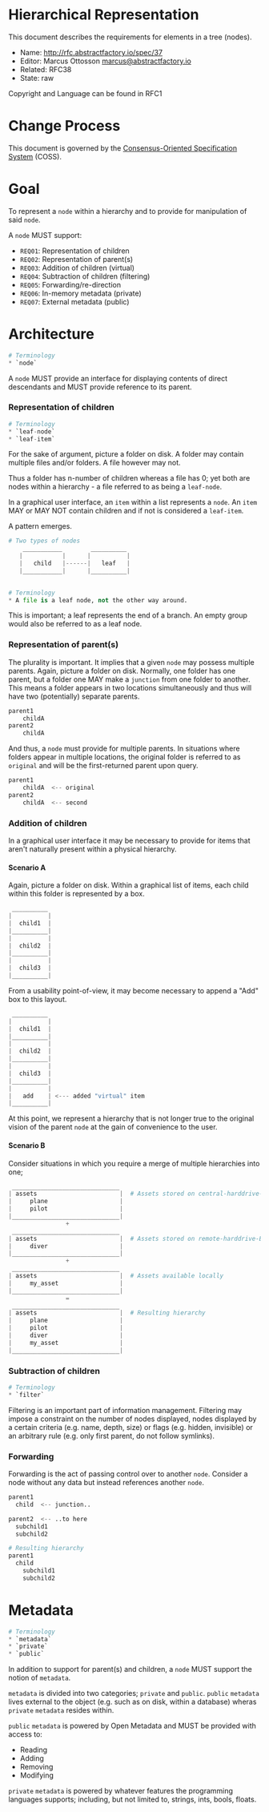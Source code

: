 # Hierarchical Representation

This document describes the requirements for elements in a tree (nodes).

* Name: http://rfc.abstractfactory.io/spec/37
* Editor: Marcus Ottosson <marcus@abstractfactory.io>
* Related: RFC38
* State: raw

Copyright and Language can be found in RFC1

# Change Process

This document is governed by the [Consensus-Oriented Specification System](http://www.digistan.org/spec:1/COSS) (COSS).

# Goal

To represent a `node` within a hierarchy and to provide for manipulation of said `node`.

A `node` MUST support:

* `REQ01`: Representation of children
* `REQ02`: Representation of parent(s)
* `REQ03`: Addition of children (virtual)
* `REQ04`: Subtraction of children (filtering)
* `REQ05`: Forwarding/re-direction
* `REQ06`: In-memory metadata (private)
* `REQ07`: External metadata (public)

# Architecture

```python
# Terminology
* `node`
```

A `node` MUST provide an interface for displaying contents of direct descendants and MUST provide reference to its parent.

### Representation of children

```python
# Terminology
* `leaf-node`
* `leaf-item`
```

For the sake of argument, picture a folder on disk. A folder may contain multiple files and/or folders. A file however may not.

Thus a folder has n-number of children whereas a file has 0; yet both are nodes within a hierarchy - a file referred to as being a `leaf-node`.

In a graphical user interface, an `item` within a list represents a `node`. An `item` MAY or MAY NOT contain children and if not is considered a `leaf-item`.

A pattern emerges.

```python
# Two types of nodes
    ___________        __________ 
   |           |      |          |
   |   child   |------|   leaf   |
   |___________|      |__________|
 
```

```python
# Terminology
* A file is a leaf node, not the other way around.
```

This is important; a leaf represents the end of a branch. An empty group would also be referred to as a leaf node.

### Representation of parent(s)

The plurality is important. It implies that a given `node` may possess multiple parents. Again, picture a folder on disk. Normally, one folder has one parent, but a folder one MAY make a `junction` from one folder to another. This means a folder appears in two locations simultaneously and thus will have two (potentially) separate parents.

```python
parent1
    childA
parent2
    childA
```

And thus, a `node` must provide for multiple parents. In situations where folders appear in multiple locations, the original folder is referred to as `original` and will be the first-returned parent upon query.

```python
parent1
    childA  <-- original
parent2
    childA  <-- second
```

### Addition of children

In a graphical user interface it may be necessary to provide for items that aren't naturally present within a physical hierarchy.

#### Scenario A

Again, picture a folder on disk. Within a graphical list of items, each child within this folder is represented by a box.

```python
 __________
|          |
|  child1  |
|__________|
|          |
|  child2  |
|__________|
|          |
|  child3  |
|__________| 

```

From a usability point-of-view, it may become necessary to append a "Add" box to this layout.

```python
 __________
|          |
|  child1  |
|__________|
|          |
|  child2  |
|__________|
|          |
|  child3  |
|__________| 
|          |
|   add    | <--- added "virtual" item
|__________|

```

At this point, we represent a hierarchy that is not longer true to the original vision of the parent `node` at the gain of convenience to the user.

#### Scenario B

Consider situations in which you require a merge of multiple hierarchies into one;

```python
 ______________________________
| assets                       |  # Assets stored on central-harddrive-A
|     plane                    |
|     pilot                    |
|______________________________|
                +
 ______________________________
| assets                       |  # Assets stored on remote-harddrive-B
|     diver                    |
|______________________________|
                +
 ______________________________
| assets                       |  # Assets available locally
|     my_asset                 |
|______________________________|
                =
 ______________________________
| assets                       |  # Resulting hierarchy
|     plane                    |
|     pilot                    |
|     diver                    |
|     my_asset                 |
|______________________________|

```

### Subtraction of children

```python
# Terminology
* `filter`
```

Filtering is an important part of information management. Filtering may impose a constraint on the number of nodes displayed, nodes displayed by a certain criteria (e.g. name, depth, size) or flags (e.g. hidden, invisible) or an arbitrary rule (e.g. only first parent, do not follow symlinks).

### Forwarding

Forwarding is the act of passing control over to another `node`. Consider a node without any data but instead references another `node`.

```python
parent1
  child  <-- junction..

parent2  <-- ..to here
  subchild1
  subchild2

# Resulting hierarchy
parent1
  child
    subchild1
    subchild2
```

# Metadata

```python
# Terminology
* `metadata`
* `private`
* `public`
```

In addition to support for parent(s) and children, a `node` MUST support the notion of `metadata`.

`metadata` is divided into two categories; `private` and `public`. `public` `metadata` lives external to the object (e.g. such as on disk, within a database) wheras `private` `metadata` resides within.

`public` `metadata` is powered by Open Metadata and MUST be provided with access to:

* Reading
* Adding
* Removing
* Modifying

`private` `metadata` is powered by whatever features the programming languages supports; including, but not limited to, strings, ints, bools, floats.